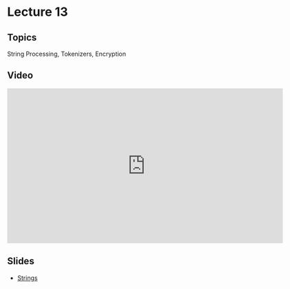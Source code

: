 # Lecture 13

## Topics

String Processing, Tokenizers, Encryption

## Video

<iframe width="640" height="360" src="http://www.youtube.com/embed/QUrz8-Ltc-s?feature=player_detailpage" frameborder="0" allowfullscreen></iframe>

## Slides

* [Strings](13-strings.pdf)
